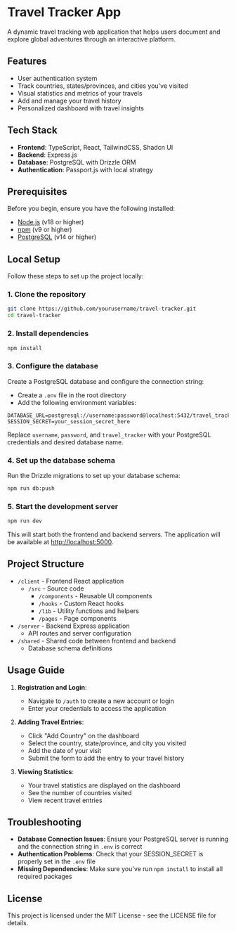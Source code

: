 # Travel Tracker App

A dynamic travel tracking web application that helps users document and explore global adventures through an interactive platform.

## Features

- User authentication system
- Track countries, states/provinces, and cities you've visited
- Visual statistics and metrics of your travels
- Add and manage your travel history
- Personalized dashboard with travel insights

## Tech Stack

- **Frontend**: TypeScript, React, TailwindCSS, Shadcn UI
- **Backend**: Express.js
- **Database**: PostgreSQL with Drizzle ORM
- **Authentication**: Passport.js with local strategy

## Prerequisites

Before you begin, ensure you have the following installed:
- [Node.js](https://nodejs.org/) (v18 or higher)
- [npm](https://www.npmjs.com/) (v9 or higher)
- [PostgreSQL](https://www.postgresql.org/) (v14 or higher)

## Local Setup

Follow these steps to set up the project locally:

### 1. Clone the repository

```bash
git clone https://github.com/yourusername/travel-tracker.git
cd travel-tracker
```

### 2. Install dependencies

```bash
npm install
```

### 3. Configure the database

Create a PostgreSQL database and configure the connection string:

- Create a `.env` file in the root directory
- Add the following environment variables:

```
DATABASE_URL=postgresql://username:password@localhost:5432/travel_tracker
SESSION_SECRET=your_session_secret_here
```

Replace `username`, `password`, and `travel_tracker` with your PostgreSQL credentials and desired database name.

### 4. Set up the database schema

Run the Drizzle migrations to set up your database schema:

```bash
npm run db:push
```

### 5. Start the development server

```bash
npm run dev
```

This will start both the frontend and backend servers. The application will be available at [http://localhost:5000](http://localhost:5000).

## Project Structure

- `/client` - Frontend React application
  - `/src` - Source code
    - `/components` - Reusable UI components
    - `/hooks` - Custom React hooks
    - `/lib` - Utility functions and helpers
    - `/pages` - Page components
- `/server` - Backend Express application
  - API routes and server configuration
- `/shared` - Shared code between frontend and backend
  - Database schema definitions

## Usage Guide

1. **Registration and Login**:
   - Navigate to `/auth` to create a new account or login
   - Enter your credentials to access the application

2. **Adding Travel Entries**:
   - Click "Add Country" on the dashboard
   - Select the country, state/province, and city you visited
   - Add the date of your visit
   - Submit the form to add the entry to your travel history

3. **Viewing Statistics**:
   - Your travel statistics are displayed on the dashboard
   - See the number of countries visited
   - View recent travel entries

## Troubleshooting

- **Database Connection Issues**: Ensure your PostgreSQL server is running and the connection string in `.env` is correct
- **Authentication Problems**: Check that your SESSION_SECRET is properly set in the `.env` file
- **Missing Dependencies**: Make sure you've run `npm install` to install all required packages

## License

This project is licensed under the MIT License - see the LICENSE file for details.